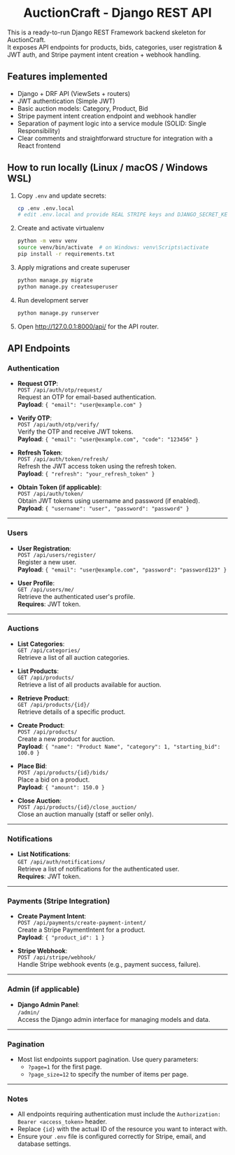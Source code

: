 <div align="center">
  
# AuctionCraft - Django REST API 
  
</div>

This is a ready-to-run Django REST Framework backend skeleton for AuctionCraft.  
It exposes API endpoints for products, bids, categories, user registration & JWT auth, and Stripe payment intent creation + webhook handling.

## Features implemented
- Django + DRF API (ViewSets + routers)
- JWT authentication (Simple JWT)
- Basic auction models: Category, Product, Bid
- Stripe payment intent creation endpoint and webhook handler
- Separation of payment logic into a service module (SOLID: Single Responsibility)
- Clear comments and straightforward structure for integration with a React frontend

## How to run locally (Linux / macOS / Windows WSL)
1. Copy `.env` and update secrets:
   ```bash
   cp .env .env.local
   # edit .env.local and provide REAL STRIPE keys and DJANGO_SECRET_KEY
   ```
2. Create and activate virtualenv
   ```bash
   python -m venv venv
   source venv/bin/activate  # on Windows: venv\Scripts\activate
   pip install -r requirements.txt
   ```
3. Apply migrations and create superuser
   ```bash
   python manage.py migrate
   python manage.py createsuperuser
   ```
4. Run development server
   ```bash
   python manage.py runserver
   ```
5. Open http://127.0.0.1:8000/api/ for the API router.

## API Endpoints

### Authentication
- **Request OTP**:  
  `POST /api/auth/otp/request/`  
  Request an OTP for email-based authentication.  
  **Payload**: `{ "email": "user@example.com" }`

- **Verify OTP**:  
  `POST /api/auth/otp/verify/`  
  Verify the OTP and receive JWT tokens.  
  **Payload**: `{ "email": "user@example.com", "code": "123456" }`

- **Refresh Token**:  
  `POST /api/auth/token/refresh/`  
  Refresh the JWT access token using the refresh token.  
  **Payload**: `{ "refresh": "your_refresh_token" }`

- **Obtain Token (if applicable)**:  
  `POST /api/auth/token/`  
  Obtain JWT tokens using username and password (if enabled).  
  **Payload**: `{ "username": "user", "password": "password" }`

---

### Users
- **User Registration**:  
  `POST /api/users/register/`  
  Register a new user.  
  **Payload**: `{ "email": "user@example.com", "password": "password123" }`

- **User Profile**:  
  `GET /api/users/me/`  
  Retrieve the authenticated user's profile.  
  **Requires**: JWT token.

---

### Auctions
- **List Categories**:  
  `GET /api/categories/`  
  Retrieve a list of all auction categories.

- **List Products**:  
  `GET /api/products/`  
  Retrieve a list of all products available for auction.

- **Retrieve Product**:  
  `GET /api/products/{id}/`  
  Retrieve details of a specific product.

- **Create Product**:  
  `POST /api/products/`  
  Create a new product for auction.  
  **Payload**: `{ "name": "Product Name", "category": 1, "starting_bid": 100.0 }`

- **Place Bid**:  
  `POST /api/products/{id}/bids/`  
  Place a bid on a product.  
  **Payload**: `{ "amount": 150.0 }`

- **Close Auction**:  
  `POST /api/products/{id}/close_auction/`  
  Close an auction manually (staff or seller only).

---

### Notifications
- **List Notifications**:  
  `GET /api/auth/notifications/`  
  Retrieve a list of notifications for the authenticated user.  
  **Requires**: JWT token.

---

### Payments (Stripe Integration)
- **Create Payment Intent**:  
  `POST /api/payments/create-payment-intent/`  
  Create a Stripe PaymentIntent for a product.  
  **Payload**: `{ "product_id": 1 }`

- **Stripe Webhook**:  
  `POST /api/stripe/webhook/`  
  Handle Stripe webhook events (e.g., payment success, failure).

---

### Admin (if applicable)
- **Django Admin Panel**:  
  `/admin/`  
  Access the Django admin interface for managing models and data.

---

### Pagination
- Most list endpoints support pagination. Use query parameters:  
  - `?page=1` for the first page.  
  - `?page_size=12` to specify the number of items per page.

---

### Notes
- All endpoints requiring authentication must include the `Authorization: Bearer <access_token>` header.
- Replace `{id}` with the actual ID of the resource you want to interact with.
- Ensure your `.env` file is configured correctly for Stripe, email, and database settings.
